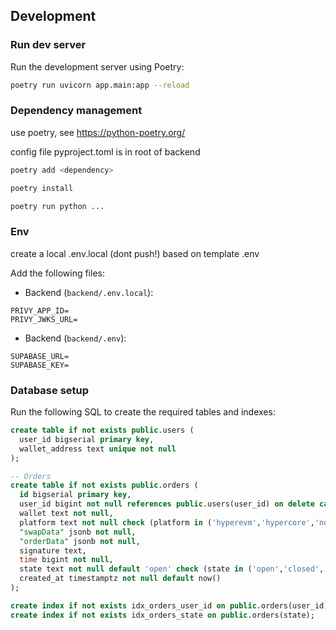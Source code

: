 ## Development

### Run dev server

Run the development server using Poetry:

```bash
poetry run uvicorn app.main:app --reload
```

### Dependency management
use poetry, see https://python-poetry.org/

config file pyproject.toml is in root of backend

```bash
poetry add <dependency>
```
```bash
poetry install
```

```bash
poetry run python ...
```

### Env
create a local .env.local (dont push!) based on template .env

Add the following files:

- Backend (`backend/.env.local`):

```
PRIVY_APP_ID=
PRIVY_JWKS_URL=
```

- Backend (`backend/.env`):

```
SUPABASE_URL=
SUPABASE_KEY=
```

### Database setup

Run the following SQL to create the required tables and indexes:

```sql
create table if not exists public.users (
  user_id bigserial primary key,
  wallet_address text unique not null
);

-- Orders
create table if not exists public.orders (
  id bigserial primary key,
  user_id bigint not null references public.users(user_id) on delete cascade,
  wallet text not null,
  platform text not null check (platform in ('hyperevm','hypercore','notifications')),
  "swapData" jsonb not null,
  "orderData" jsonb not null,
  signature text,
  time bigint not null,
  state text not null default 'open' check (state in ('open','closed','deleted')),
  created_at timestamptz not null default now()
);

create index if not exists idx_orders_user_id on public.orders(user_id);
create index if not exists idx_orders_state on public.orders(state);
```